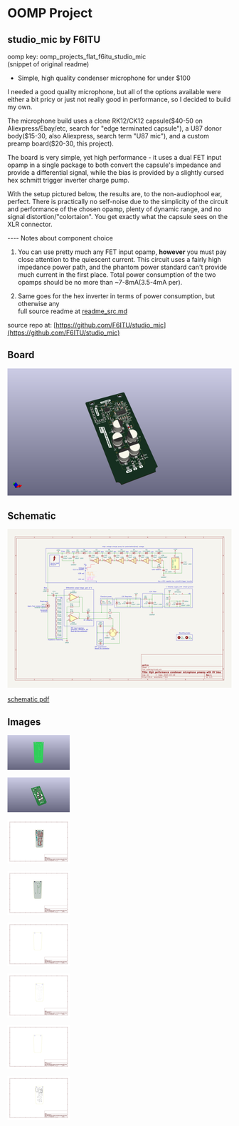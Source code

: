 # OOMP Project  
## studio_mic  by F6ITU  
  
oomp key: oomp_projects_flat_f6itu_studio_mic  
(snippet of original readme)  
  
- Simple, high quality condenser microphone for under $100  
  
I needed a good quality microphone, but all of the options available were either a bit pricy or just not really good in performance, so I decided to build my own.  
  
The microphone build uses a clone RK12/CK12 capsule($40-50 on Aliexpress/Ebay/etc, search for "edge terminated capsule"), a U87 donor body($15-30, also Aliexpress, search term "U87 mic"), and a custom preamp board($20-30, this project).  
  
The board is very simple, yet high performance - it uses a dual FET input opamp in a single package to both convert the capsule's impedance and provide a differential signal, while the bias is provided by a slightly cursed hex schmitt trigger inverter charge pump.  
  
With the setup pictured below, the results are, to the non-audiophool ear, perfect. There is practically no self-noise due to the simplicity of the circuit and performance of the chosen opamp, plenty of dynamic range, and no signal distortion/"colortaion". You get exactly what the capsule sees on the XLR connector.  
  
---- Notes about component choice  
  1. You can use pretty much any FET input opamp, **however** you must pay close attention to the quiescent current. This circuit uses a fairly high impedance power path, and the phantom power standard can't provide much current in the first place. Total power consumption of the two opamps should be no more than ~7-8mA(3.5-4mA per).  
  
  2. Same goes for the hex inverter in terms of power consumption, but otherwise any  
  full source readme at [readme_src.md](readme_src.md)  
  
source repo at: [https://github.com/F6ITU/studio_mic](https://github.com/F6ITU/studio_mic)  
## Board  
  
[![working_3d.png](working_3d_600.png)](working_3d.png)  
## Schematic  
  
[![working_schematic.png](working_schematic_600.png)](working_schematic.png)  
  
[schematic pdf](working_schematic.pdf)  
## Images  
  
[![working_3D_bottom.png](working_3D_bottom_140.png)](working_3D_bottom.png)  
  
[![working_3D_top.png](working_3D_top_140.png)](working_3D_top.png)  
  
[![working_assembly_page_01.png](working_assembly_page_01_140.png)](working_assembly_page_01.png)  
  
[![working_assembly_page_02.png](working_assembly_page_02_140.png)](working_assembly_page_02.png)  
  
[![working_assembly_page_03.png](working_assembly_page_03_140.png)](working_assembly_page_03.png)  
  
[![working_assembly_page_04.png](working_assembly_page_04_140.png)](working_assembly_page_04.png)  
  
[![working_assembly_page_05.png](working_assembly_page_05_140.png)](working_assembly_page_05.png)  
  
[![working_assembly_page_06.png](working_assembly_page_06_140.png)](working_assembly_page_06.png)  
